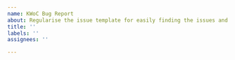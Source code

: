 ```yaml
---
name: KWoC Bug Report
about: Regularise the issue template for easily finding the issues and tracking it.
title: ''
labels: ''
assignees: ''

---
```



